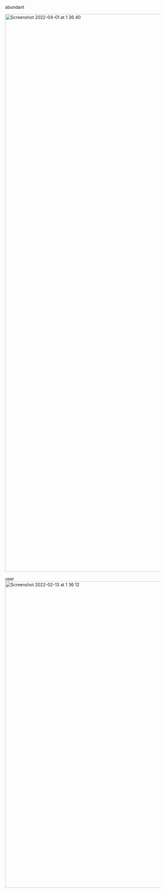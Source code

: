abundant 

<img width="1809" alt="Screenshot 2022-04-01 at 1 36 40" src="https://user-images.githubusercontent.com/89366347/161105988-04c1d6b0-64e3-4ede-a059-16881331f3b3.png">

user
<img width="994" alt="Screenshot 2022-02-13 at 1 36 12" src="https://user-images.githubusercontent.com/89366347/153719815-88614b5b-61d2-4cb0-9e81-bedf2ad4e69f.png">
